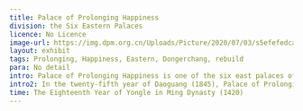 ```yaml
---
title: Palace of Prolonging Happiness
division: the Six Eastern Palaces
licence: No Licence
image-url: https://img.dpm.org.cn/Uploads/Picture/2020/07/03/s5efefedcac36c.jpg
layout: exhibit
tags: Prolonging, Happiness, Eastern, Dongerchang, rebuild
para: No detail
intro: Palace of Prolonging Happiness is one of the six east palaces of the inner court, located on the east side of Dongerchang Street. Built in the eighteenth year of Yongle in the Ming Dynasty (1420). In the Qing Dynasty, it was renamed Palace of Prolonging Happiness and rebuilt in the 25th year of Kangxi (1686). The concubines and concubines lived in the Ming and Qing dynasties, and the concubines and the nobles of Emperor Daoguang in the Qing Dynasty once lived here. The Palace of Prolonging Happiness was originally in the same layout as the other five palaces of the East Sixth Palace. It has two entrances, five main halls in the front yard, and the top of the yellow glazed tile. "Claus for Emphasizing Agriculture after Cao Cao", and "Picture of Emphasizing Agriculture after Cao Cao" on the west wall. In front of the hall there are 3 halls each for the east and west. There are 5 main halls in the backyard and 3 east and west halls, all of which are hard-topped with yellow glazed tiles.
intro2: In the twenty-fifth year of Daoguang (1845), Palace of Prolonging Happiness caught fire, burning down 25 buildings including the main hall, apse, and east-west side halls, leaving only the palace gates. In the eleventh year of Tongzhi (1872), it was proposed to rebuild, but it was not realized. In the first year of Xuantong (1909), a three-story Western-style building, the Water Palace, was built on the original site of Palace of Prolonging Happiness. The water hall is surrounded by dredging ponds, surrounded by Yuquan mountains and waters. There are nine rooms on each floor of the main building, with a door on each of the four sides of the ground floor, surrounded by corridors. The four corners of the building are connected to each of the three-story hexagonal pavilions, and the bottom floor has two doors respectively, which are connected to the main building and the corridor.
time: The Eighteenth Year of Yongle in Ming Dynasty (1420)
---
```


